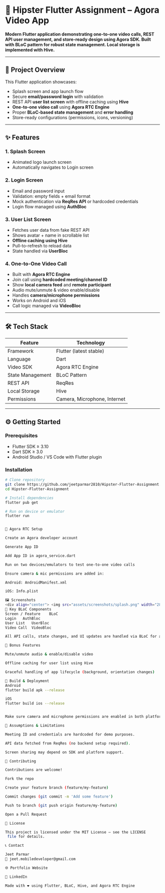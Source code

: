 # 🎯 Hipster Flutter Assignment – Agora Video App

**Modern Flutter application demonstrating one-to-one video calls, REST API user management, and store-ready design using Agora SDK. Built with BLoC pattern for robust state management. Local storage is implemented with Hive.**

---

## 🧩 Project Overview

This Flutter application showcases:

- Splash screen and app launch flow
- Secure **email/password login** with validation
- REST API **user list screen** with offline caching using **Hive**
- **One-to-one video call** using **Agora RTC Engine**
- Proper **BLoC-based state management** and **error handling**
- Store-ready configurations (permissions, icons, versioning)

---

## ✨ Features

### 1. Splash Screen
- Animated logo launch screen
- Automatically navigates to Login screen

### 2. Login Screen
- Email and password input
- Validation: empty fields + email format
- Mock authentication via **ReqRes API** or hardcoded credentials
- Login flow managed using **AuthBloc**

### 3. User List Screen
- Fetches user data from fake REST API
- Shows avatar + name in scrollable list
- **Offline caching using Hive**
- Pull-to-refresh to reload data
- State handled via **UserBloc**

### 4. One-to-One Video Call
- Built with **Agora RTC Engine**
- Join call using **hardcoded meeting/channel ID**
- Show **local camera feed** and **remote participant**
- Audio mute/unmute & video enable/disable
- Handles **camera/microphone permissions**
- Works on Android and iOS
- Call logic managed via **VideoBloc**

---

## 🛠️ Tech Stack

| Feature          | Technology                   |
|------------------|------------------------------|
| Framework        | Flutter (latest stable)      |
| Language         | Dart                         |
| Video SDK        | Agora RTC Engine             |
| State Management | BLoC Pattern                 |
| REST API         | ReqRes                       |
| Local Storage    | Hive                         |
| Permissions      | Camera, Microphone, Internet |

---

## ⚙️ Getting Started

### Prerequisites
- Flutter SDK ≥ 3.10
- Dart SDK ≥ 3.0
- Android Studio / VS Code with Flutter plugin

### Installation

```bash
# Clone repository
git clone https://github.com/jeetparmar2810/Hipster-Flutter-Assignment.git
cd Hipster-Flutter-Assignment

# Install dependencies
flutter pub get

# Run on device or emulator
flutter run


📡 Agora RTC Setup

Create an Agora developer account

Generate App ID

Add App ID in agora_service.dart

Run on two devices/emulators to test one-to-one video calls

Ensure camera & mic permissions are added in:

Android: AndroidManifest.xml

iOS: Info.plist

🖼️ Screenshots
<div align="center"> <img src="assets/screenshots/splash.png" width="28%" /> <img src="assets/screenshots/login.png" width="28%" /> <img src="assets/screenshots/user_list.png" width="28%" /> <img src="assets/screenshots/video_call.png" width="28%" /> </div>
🧩 Key BLoC Components
Screen / Feature	BLoC
Login	AuthBloc
User List	UserBloc
Video Call	VideoBloc

All API calls, state changes, and UI updates are handled via BLoC for a clean separation of concerns.

🧩 Bonus Features

Mute/unmute audio & enable/disable video

Offline caching for user list using Hive

Graceful handling of app lifecycle (background, orientation changes)

📄 Build & Deployment
Android
flutter build apk --release

iOS
flutter build ios --release


Make sure camera and microphone permissions are enabled in both platform manifests.

🧠 Assumptions & Limitations

Meeting ID and credentials are hardcoded for demo purposes.

API data fetched from ReqRes (no backend setup required).

Screen sharing may depend on SDK and platform support.

🤝 Contributing

Contributions are welcome!

Fork the repo

Create your feature branch (feature/my-feature)

Commit changes (git commit -m 'Add some feature')

Push to branch (git push origin feature/my-feature)

Open a Pull Request

📄 License

This project is licensed under the MIT License — see the LICENSE
 file for details.

📞 Contact

Jeet Parmar
📧 jeet.mobiledeveloper@gmail.com

🌐 Portfolio Website

💼 LinkedIn

Made with ❤️ using Flutter, BLoC, Hive, and Agora RTC Engine